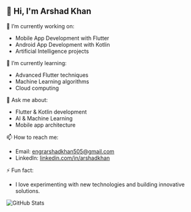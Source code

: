 

## 👋 Hi, I'm Arshad Khan

🔭 I’m currently working on:
- Mobile App Development with Flutter
- Android App Development with Kotlin
- Artificial Intelligence projects

🌱 I’m currently learning:
- Advanced Flutter techniques
- Machine Learning algorithms
- Cloud computing

💬 Ask me about:
- Flutter & Kotlin development
- AI & Machine Learning
- Mobile app architecture

📫 How to reach me:
- Email: [engrarshadkhan505@gmail.com](mailto:engrarshadkhan505@gmail.com)
- LinkedIn: [linkedin.com/in/arshadkhan](https://www.linkedin.com/in/arshadkhan)

⚡ Fun fact:
- I love experimenting with new technologies and building innovative solutions.

![GitHub Stats](https://github-readme-stats.vercel.app/api?username=engrarshadkhan505&show_icons=true&hide_title=true)
